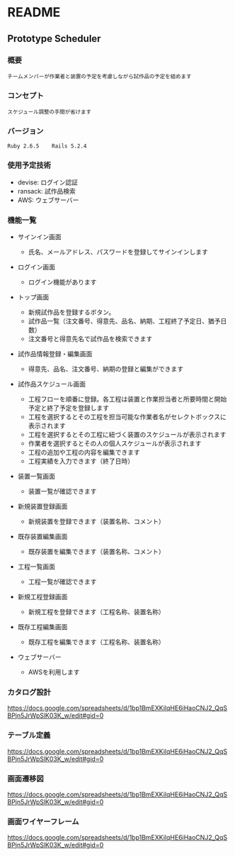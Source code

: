 # README

## Prototype Scheduler

### 概要
    チームメンバーが作業者と装置の予定を考慮しながら試作品の予定を組めます

### コンセプト
    スケジュール調整の手間が省けます

### バージョン
    Ruby 2.6.5    Rails 5.2.4

### 使用予定技術
  * devise: ログイン認証
  * ransack: 試作品検索
  * AWS: ウェブサーバー

### 機能一覧
* サインイン画面
    * 氏名、メールアドレス、パスワードを登録してサインインします

* ログイン画面
    * ログイン機能があります

* トップ画面
    * 新規試作品を登録するボタン。
	* 試作品一覧（注文番号、得意先、品名、納期、工程終了予定日、猶予日数）
	* 注文番号と得意先名で試作品を検索できます

* 試作品情報登録・編集画面
    * 得意先、品名、注文番号、納期の登録と編集ができます

* 試作品スケジュール画面
	* 工程フローを順番に登録。各工程は装置と作業担当者と所要時間と開始予定と終了予定を登録します
	* 工程を選択するとその工程を担当可能な作業者名がセレクトボックスに表示されます
    * 工程を選択するとその工程に紐づく装置のスケジュールが表示されます
    * 作業者を選択するとその人の個人スケジュールが表示されます
	* 工程の追加や工程の内容を編集できます
	* 工程実績を入力できます（終了日時）

* 装置一覧画面
    * 装置一覧が確認できます

* 新規装置登録画面
    * 新規装置を登録できます（装置名称、コメント）
    
* 既存装置編集画面
    * 既存装置を編集できます（装置名称、コメント）

* 工程一覧画面
    * 工程一覧が確認できます

* 新規工程登録画面
    * 新規工程を登録できます（工程名称、装置名称）

* 既存工程編集画面
    * 既存工程を編集できます（工程名称、装置名称）

* ウェブサーバー
    * AWSを利用します

### カタログ設計
https://docs.google.com/spreadsheets/d/1bp1BmEXKilqHE6iHaoCNJ2_QqSBPjn5JrWpSlK03K_w/edit#gid=0

### テーブル定義
https://docs.google.com/spreadsheets/d/1bp1BmEXKilqHE6iHaoCNJ2_QqSBPjn5JrWpSlK03K_w/edit#gid=0

### 画面遷移図
https://docs.google.com/spreadsheets/d/1bp1BmEXKilqHE6iHaoCNJ2_QqSBPjn5JrWpSlK03K_w/edit#gid=0

### 画面ワイヤーフレーム
https://docs.google.com/spreadsheets/d/1bp1BmEXKilqHE6iHaoCNJ2_QqSBPjn5JrWpSlK03K_w/edit#gid=0
